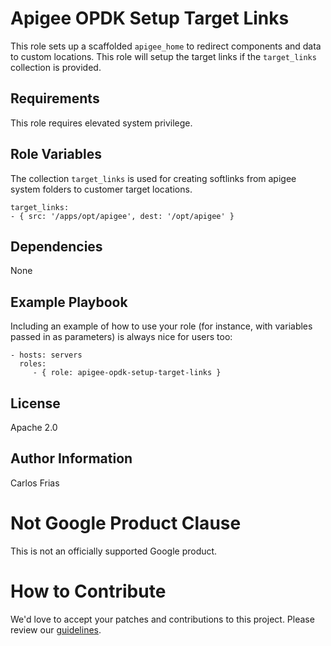 Apigee OPDK Setup Target Links
=========

This role sets up a scaffolded `apigee_home` to redirect components and data to custom locations. 
This role will setup the target links if the `target_links` collection is provided.

Requirements
------------

This role requires elevated system privilege.

Role Variables
--------------
The collection `target_links` is used for creating softlinks from apigee system folders to customer target locations.

    target_links:
    - { src: '/apps/opt/apigee', dest: '/opt/apigee' }

Dependencies
------------

None

Example Playbook
----------------

Including an example of how to use your role (for instance, with variables passed in as parameters) is always nice for users too:

    - hosts: servers
      roles:
         - { role: apigee-opdk-setup-target-links }

License
-------

Apache 2.0

Author Information
------------------

Carlos Frias

<!-- BEGIN Google Required Disclaimer -->

# Not Google Product Clause

This is not an officially supported Google product.
<!-- END Google Required Disclaimer -->
<!-- BEGIN Google How To Contribute -->
# How to Contribute

We'd love to accept your patches and contributions to this project. Please review our [guidelines](CONTRIBUTION.md).
<!-- END Google How To Contribute -->
